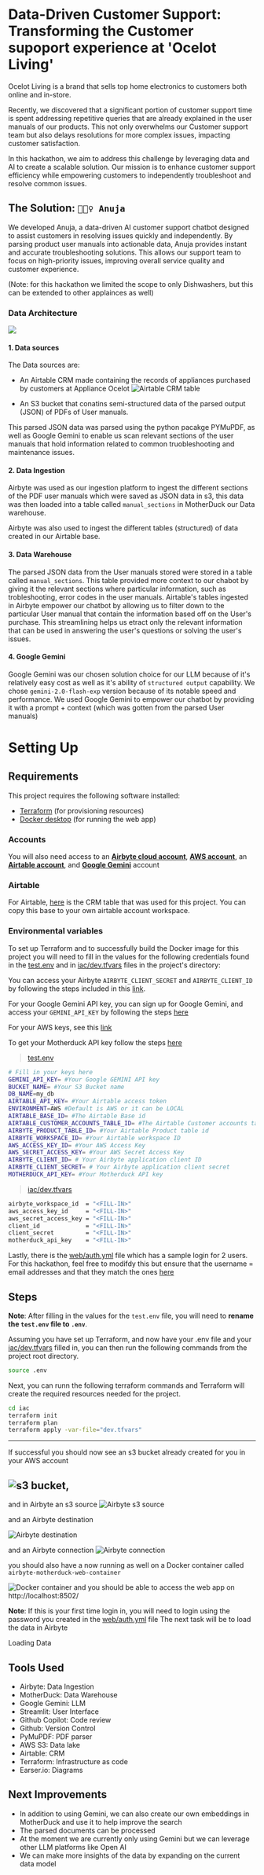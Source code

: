 # Data-Driven Customer Support: Transforming the Customer supoport experience at 'Ocelot Living'

Ocelot Living is a brand that sells top home electronics to customers both online and in-store.

Recently, we discovered that a significant portion of customer support time is spent addressing repetitive queries that are already explained in the user manuals of our products. This not only overwhelms our Customer support team but also delays resolutions for more complex issues, impacting customer satisfaction.

In this hackathon, we aim to address this challenge by leveraging data and AI to create a scalable solution. Our mission is to enhance customer support efficiency while empowering customers to independently troubleshoot and resolve common issues.

## The Solution: `👷🏽‍♀️ Anuja`

We developed Anuja, a data-driven AI customer support chatbot designed to assist customers in resolving issues quickly and independently. By parsing product user manuals into actionable data, Anuja provides instant and accurate troubleshooting solutions. This allows our support team to focus on high-priority issues, improving overall service quality and customer experience.

(Note: for this hackathon we limited the scope to only Dishwashers, but this can be extended to other applainces as well)

### Data Architecture

<img src="docs/images/diagram-export-15-01-2025-01_39_09.png"/>

#### 1. Data sources

The Data sources are:

- An Airtable CRM made containing the records of appliances purchased by customers at Appliance Ocelot
  <img src="docs/images/customer_crm.png" alt="Airtable CRM table"/>

- An S3 bucket that conatins semi-structured data of the parsed output (JSON) of PDFs of User manuals.

This parsed JSON data was parsed using the python pacakge PYMuPDF, as well as Google Gemini to enable us scan relevant sections of the user manuals that hold information related to common truobleshooting and maintenance issues.

#### 2. Data Ingestion

Airbyte was used as our ingestion platform to ingest the different sections of the PDF user manuals which were saved as JSON data in s3, this data was then loaded into a table called `manual_sections` in MotherDuck our Data warehouse.

Airbyte was also used to ingest the different tables (structured) of data created in our Airtable base.

#### 3. Data Warehouse

The parsed JSON data from the User manuals stored were stored in a table called `manual_sections`. This table provided more context to our chabot by giving it the relevant sections where particular information, such as trobleshooting, error codes in the user manuals. Airtable's tables ingested in Airbyte empower our chatbot by allowing us to filter down to the particular User manual that contain the information based off on the User's purchase. This streamlining helps us etract only the relevant information that can be used in answering the user's questions or solving the user's issues.

#### 4. Google Gemini

Google Gemini was our chosen solution choice for our LLM because of it's relatively easy cost as well as it's ability of `structured output` capability. We chose `gemini-2.0-flash-exp` version because of its notable speed and performance.
We used Google Gemini to empower our chatbot by providing it with a prompt + context (which was gotten from the parsed User manuals)

# Setting Up

## Requirements

This project requires the following software installed:

- [Terraform](!https://developer.hashicorp.com/terraform/install) (for provisioning resources)
- [Docker desktop](!https://docs.docker.com/get-started/get-docker/) (for running the web app)

### Accounts

You will also need access to an [**Airbyte cloud account**](https://airbyte.com/product/airbyte-cloud), [**AWS account**](https://aws.amazon.com/), an [**Airtable account**](https://airtable.com), and [**Google Gemini**](https://gemini.google.com/) account

### Airtable

For Airtable, [here](https://airtable.com/app9prJZjrqpUAnZt/shrbOzAfiZVwzwO9D) is the CRM table that was used for this project. You can copy this base to your own airtable account workspace.

### Environmental variables

To set up Terraform and to successfully build the Docker image for this project you will need to fill in the values for the following credentials found in the [test.env](test.env) and in [iac/dev.tfvars](iac/dev.tfvars) files in the project's directory:

You can access your Airbyte `AIRBYTE_CLIENT_SECRET` and `AIRBYTE_CLIENT_ID` by following the steps included in this [link](!https://reference.airbyte.com/reference/authentication).

For your Google Gemini API key, you can sign up for Google Gemini, and access your `GEMINI_API_KEY` by following the steps [here](https://aistudio.google.com/apikey)

For your AWS keys, see this [link](!https://repost.aws/knowledge-center/create-access-key)

To get your Motherduck API key follow the steps [here](https://motherduck.com/docs/key-tasks/authenticating-and-connecting-to-motherduck/authenticating-to-motherduck/#authentication-using-an-access-token)

> [test.env](test.env)

```bash
# Fill in your keys here
GEMINI_API_KEY= #Your Google GEMINI API key
BUCKET_NAME= #Your S3 Bucket name
DB_NAME=my_db
AIRTABLE_API_KEY= #Your Airtable access token
ENVIRONMENT=AWS #Default is AWS or it can be LOCAL
AIRTABLE_BASE_ID= #The Airtable Base id
AIRTABLE_CUSTOMER_ACCOUNTS_TABLE_ID= #The Airtable Customer accounts table id
AIRBYTE_PRODUCT_TABLE_ID= #Your Airtable Product table id
AIRBYTE_WORKSPACE_ID= #Your Airtable workspace ID
AWS_ACCESS_KEY_ID= #Your AWS Access Key
AWS_SECRET_ACCESS_KEY= #Your AWS Secret Access Key
AIRBYTE_CLIENT_ID= # Your Airbyte application client ID
AIRBYTE_CLIENT_SECRET= # Your Airbyte application client secret
MOTHERDUCK_API_KEY= #Your Motherduck API key
```

> [iac/dev.tfvars](iac/dev.tfvars)

```bash
airbyte_workspace_id  = "<FILL-IN>"
aws_access_key_id     = "<FILL-IN>"
aws_secret_access_key = "<FILL-IN>"
client_id             = "<FILL-IN>"
client_secret         = "<FILL-IN>"
motherduck_api_key    = "<FILL-IN>"
```

Lastly, there is the [web/auth.yml](web/auth.yml) file which has a sample login for 2 users. For this hackathon, feel free to modifdy this but ensure that the username = email addresses and that they match the ones [here](https://airtable.com/app9prJZjrqpUAnZt/shrbOzAfiZVwzwO9D/tblGK49VcjKu6b217/viw5zK3aRsBg6yeej?blocks=show)

## Steps

**Note**: After filling in the values for the `test.env` file, you will need to **rename the `test.env` file to `.env`**.

Assuming you have set up Terraform, and now have your .env file and your [iac/dev.tfvars](iac/dev.tfvars) filled in, you can then run the following commands from the project root directory.

```bash
source .env
```

Next, you can runn the following terraform commands and Terraform will create the required resources needed for the project.

```bash
cd iac
terraform init
terraform plan
terraform apply -var-file="dev.tfvars"
```

---

If successful you should now see an s3 bucket already created for you in your AWS account

## <img alt="s3 bucket" src="docs/images/s3.png"/>,

and in Airbyte an s3 source <img alt="Airbyte s3 source" src="docs/images/airbyte_source.png"/>

and an Airbyte destination

<img alt="Airbyte destination" src="docs/images/airbyte_destination.png"/>

and an Airbyte connection
<img alt="Airbyte connection" src="docs/images/aribyte_connection.png"/>

you should also have a now running as well on a Docker container called `airbyte-motherduck-web-container`

<img alt="Docker container" src="docs/images/docker_container.png"/> and you should be able to access the web app on http://localhost:8502/

**Note**: If this is your first time login in, you will need to login using the password you created in the [web/auth.yml](web/auth.yml) file
The next task will be to load the data in Airbyte

Loading Data

## Tools Used

- Airbyte: Data Ingestion
- MotherDuck: Data Warehouse
- Google Gemini: LLM
- Streamlit: User Interface
- Github Copilot: Code review
- Github: Version Control
- PyMuPDF: PDF parser
- AWS S3: Data lake
- Airtable: CRM
- Terraform: Infrastructure as code
- Earser.io: Diagrams

## Next Improvements

- In addition to using Gemini, we can also create our own embeddings in MotherDuck and use it to help improve the search
- The parsed documents can be processed
- At the moment we are currently only using Gemini but we can leverage other LLM platforms like Open AI
- We can make more insights of the data by expanding on the current data model
